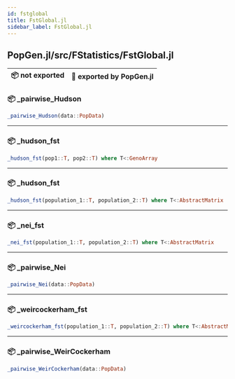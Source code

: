 ```yaml
---
id: fstglobal
title: FstGlobal.jl
sidebar_label: FstGlobal.jl
---
```

## PopGen.jl/src/FStatistics/FstGlobal.jl
| 📦  not exported | 🔵  exported by PopGen.jl |
|:---:|:---:|

### 📦 _pairwise_Hudson
```julia
_pairwise_Hudson(data::PopData)
```
----
### 📦 _hudson_fst
```julia
_hudson_fst(pop1::T, pop2::T) where T<:GenoArray
```
----
### 📦 _hudson_fst
```julia
_hudson_fst(population_1::T, population_2::T) where T<:AbstractMatrix
```
----
### 📦 _nei_fst
```julia
_nei_fst(population_1::T, population_2::T) where T<:AbstractMatrix
```
----
### 📦 _pairwise_Nei
```julia
_pairwise_Nei(data::PopData)
```
----
### 📦 _weircockerham_fst
```julia
_weircockerham_fst(population_1::T, population_2::T) where T<:AbstractMatrix
```
----
### 📦 _pairwise_WeirCockerham
```julia
_pairwise_WeirCockerham(data::PopData)
```